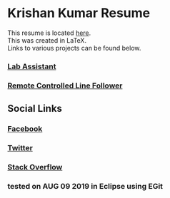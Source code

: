 # Krishan Kumar Resume

This resume is located [here](https://github.com/kanhaji/Krishan_Kumar_Resume).<br>
This was created in LaTeX.<br>
Links to various projects can be found below.<br>

### [Lab Assistant](https://github.com/kanhaji/LabAssistant)

### [Remote Controlled Line Follower](http://youtu.be/j_2RbmJ2vj4)

## Social Links

### [Facebook](https://www.facebook.com/krishan.kk.r4)
### [Twitter](http://twitter.com/krisshh_uchiha)
### [Stack Overflow](https://stackoverflow.com/users/8543493/kanha-ji)
### 
###
###
###
### tested on AUG 09 2019 in Eclipse using EGit


